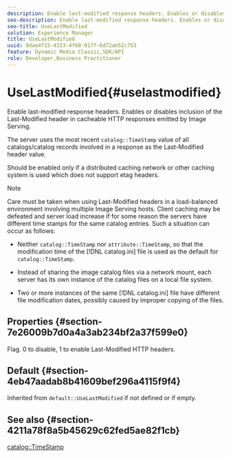 ```yaml
---
description: Enable last-modified response headers. Enables or disables inclusion of the Last-Modified header in cacheable HTTP responses emitted by Image Serving.
seo-description: Enable last-modified response headers. Enables or disables inclusion of the Last-Modified header in cacheable HTTP responses emitted by Image Serving.
seo-title: UseLastModified
solution: Experience Manager
title: UseLastModified
uuid: 9dae4f15-4323-4f68-917f-6d72ae52c753
feature: Dynamic Media Classic,SDK/API
role: Developer,Business Practitioner
---
```


# UseLastModified{#uselastmodified}

Enable last-modified response headers. Enables or disables inclusion of the Last-Modified header in cacheable HTTP responses emitted by Image Serving.

The server uses the most recent `catalog::TimeStamp` value of all catalogs/catalog records involved in a response as the Last-Modified header value.

Should be enabled only if a distributed caching network or other caching system is used which does not support etag headers.

>[!NOTE]
>
>Care must be taken when using Last-Modified headers in a load-balanced environment involving multiple Image Serving hosts. Client caching may be defeated and server load increase if for some reason the servers have different time stamps for the same catalog entries. Such a situation can occur as follows: 
>
>* Neither `catalog::TimeStamp` nor `attribute::TimeStamp`, so that the modification time of the [!DNL catalog.ini] file is used as the default for `catalog::TimeStamp`. 
>
>* Instead of sharing the image catalog files via a network mount, each server has its own instance of the catalog files on a local file system. 
>* Two or more instances of the same [!DNL catalog.ini] file have different file modification dates, possibly caused by improper copying of the files. 
>

## Properties {#section-7e26009b7d0a4a3ab234bf2a37f599e0}

Flag. 0 to disable, 1 to enable Last-Modified HTTP headers.

## Default {#section-4eb47aadab8b41609bef296a4115f9f4}

Inherited from `default::UseLastModified` if not defined or if empty.

## See also {#section-4211a78f8a5b45629c62fed5ae82f1cb}

[catalog::TimeStamp](../../../../../is-api/image-catalog/image-serving-api-ref/c-image-catalog-reference/c-image-svg-data-reference/c-image-data-reference/r-timestamp-cat.md#reference-59a27b72f4cb4a53a3baba83214c4ded) 
